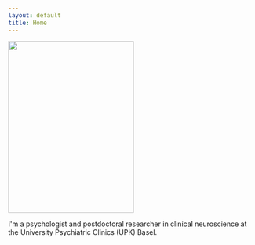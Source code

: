 ```yaml
---
layout: default
title: Home
---
```


<div class="container">
  <div class="content">
    <img src="images/Anna_Schaub-2023-005_©_Samuel_Bramley-WEB.jpg" width="256" height="350">
    <p>I'm a psychologist and postdoctoral researcher in clinical neuroscience at the University Psychiatric Clinics (UPK) Basel.</p>
  </div>
</div>

